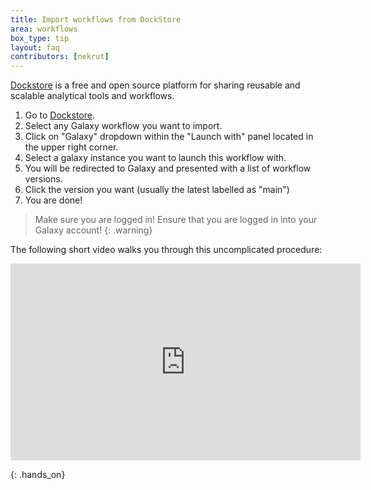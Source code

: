 ```yaml
---
title: Import workflows from DockStore
area: workflows
box_type: tip
layout: faq
contributors: [nekrut]
---
```


[Dockstore](https://dockstore.org/) is a free and open source platform for sharing reusable and scalable analytical tools and workflows.

1. Go to [Dockstore](https://dockstore.org).
2. Select any Galaxy workflow you want to import.
3. Click on "Galaxy" dropdown within the "Launch with" panel located in the upper right corner.
4. Select a galaxy instance you want to launch this workflow with.
5. You will be redirected to Galaxy and presented with a list of workflow versions.
6. Click the version you want (usually the latest labelled as "main")
7. You are done!

> <warning-title>Make sure you are logged in!</warning-title>
> Ensure that you are logged in into your Galaxy account!
{: .warning}

The following short video walks you through this uncomplicated procedure:

<p align="center"><iframe width="560" height="315" src="https://www.youtube-nocookie.com/embed/K2wFrSLFpa0" title="YouTube video player" frameborder="0" allow="accelerometer; autoplay; clipboard-write; encrypted-media; gyroscope; picture-in-picture; web-share" allowfullscreen></iframe></p>
{: .hands_on}
